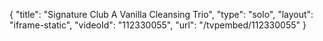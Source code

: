 {
    "title": "Signature Club A Vanilla Cleansing Trio",
    "type": "solo",
    "layout": "iframe-static",
    "videoId": "112330055",
    "url": "\/tvpembed\/112330055"
}
